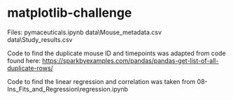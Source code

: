 # matplotlib-challenge
Files:
pymaceuticals.ipynb
data\Mouse_metadata.csv
data\Study_results.csv



Code to find the duplicate mouse ID and timepoints was adapted from code found here:
https://sparkbyexamples.com/pandas/pandas-get-list-of-all-duplicate-rows/

Code to find the linear regression and correlation was taken from 08-Ins_Fits_and_Regression\regression.ipynb